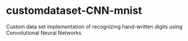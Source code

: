 # customdataset-CNN-mnist
Custom data set implementation of recognizing hand-written digits using Convolutional Neural Networks
